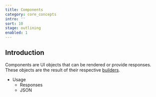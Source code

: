 ```yaml
---
title: Components
category: core_concepts
intro: ''
sort: 10
stage: outlining
enabled: 1
---
```


## Introduction

Components are UI objects that can be rendered or provide responses. These objects are the result of their respective [builders](builders).

- Usage
    - Responses
    - JSON
